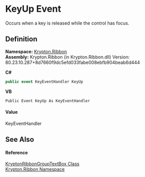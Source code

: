 # KeyUp Event


Occurs when a key is released while the control has focus.



## Definition
**Namespace:** <a href="1e9bc734-cff9-e9b8-f013-94cdac669794.md">Krypton.Ribbon</a>  
**Assembly:** Krypton.Ribbon (in Krypton.Ribbon.dll) Version: 80.23.10.287+8d7660f9dc5efd033fabe008ebfb904beab6d444

**C#**
``` C#
public event KeyEventHandler KeyUp
```
**VB**
``` VB
Public Event KeyUp As KeyEventHandler
```



#### Value
KeyEventHandler

## See Also


#### Reference
<a href="0d8743d6-75d6-91aa-20dc-fecd0c417bc0.md">KryptonRibbonGroupTextBox Class</a>  
<a href="1e9bc734-cff9-e9b8-f013-94cdac669794.md">Krypton.Ribbon Namespace</a>  
